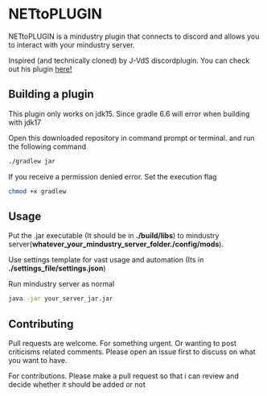 # NETtoPLUGIN

NETtoPLUGIN is a mindustry plugin that connects to discord and allows you to interact with your mindustry server.

Inspired (and technically cloned) by J-VdS discordplugin. You can check out his plugin [here!](https://github.com/J-VdS/DiscordPlugin)

## Building a plugin

This plugin only works on jdk15. Since gradle 6.6 will error when building with jdk17

Open this downloaded repository in command prompt or terminal. and run the following command
```bash
./gradlew jar
```

If you receive a permission denied error. Set the execution flag
```bash
chmod +x gradlew
```

## Usage

Put the .jar executable (It should be in **./build/libs**) to mindustry server(**whatever_your_mindustry_server_folder./config/mods**).

Use settings template for vast usage and automation (Its in **./settings_file/settings.json**)

Run mindustry server as normal
```bash
java -jar your_server_jar.jar
```

## Contributing
Pull requests are welcome. For something urgent. Or wanting to post criticisms related comments. Please open an issue first to discuss on what you want to have.

For contributions. Please make a pull request so that i can review and decide whether it should be added or not
